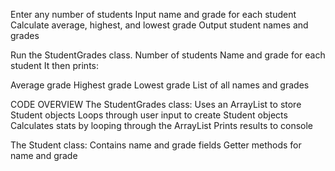 Enter any number of students
Input name and grade for each student
Calculate average, highest, and lowest grade
Output student names and grades

Run the StudentGrades class. 
Number of students
Name and grade for each student
It then prints:

Average grade
Highest grade
Lowest grade
List of all names and grades

CODE OVERVIEW
The StudentGrades class:
Uses an ArrayList to store Student objects
Loops through user input to create Student objects
Calculates stats by looping through the ArrayList
Prints results to console

The Student class:
Contains name and grade fields
Getter methods for name and grade

